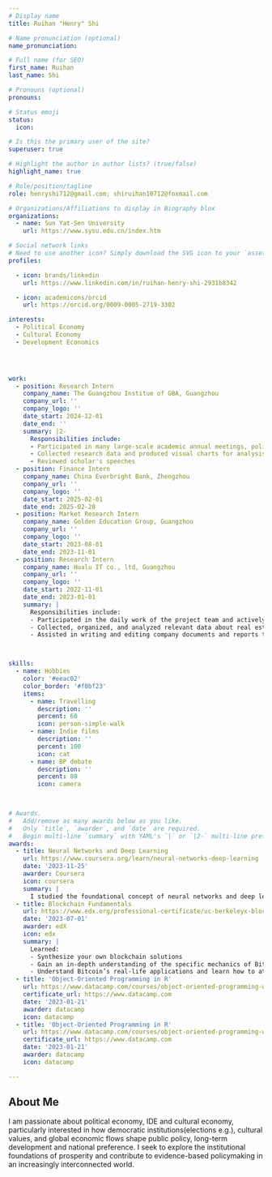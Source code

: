 ```yaml
---
# Display name
title: Ruihan "Henry" Shi

# Name pronunciation (optional)
name_pronunciation: 

# Full name (for SEO)
first_name: Ruihan
last_name: Shi

# Pronouns (optional)
pronouns: 

# Status emoji
status:
  icon: 

# Is this the primary user of the site?
superuser: true

# Highlight the author in author lists? (true/false)
highlight_name: true

# Role/position/tagline
role: henryshi712@gmail.com; shiruihan10712@foxmail.com

# Organizations/Affiliations to display in Biography blox
organizations:
  - name: Sun Yat-Sen University
    url: https://www.sysu.edu.cn/index.htm

# Social network links
# Need to use another icon? Simply download the SVG icon to your `assets/media/icons/` folder.
profiles:

  - icon: brands/linkedin
    url: https://www.linkedin.com/in/ruihan-henry-shi-2931b8342

  - icon: academicons/orcid
    url: https://orcid.org/0009-0005-2719-3302

interests:
  - Political Economy
  - Cultural Economy
  - Development Economics


      

work:
  - position: Research Intern
    company_name: The Guangzhou Institue of GBA, Guangzhou
    company_url: ''
    company_logo: ''
    date_start: 2024-12-01
    date_end: ''
    summary: |2-
      Responsibilities include:
      - Participated in many large-scale academic annual meetings, political and economic forums and wrote relevant reports (2024Guangzhou Forum exp.)
      - Collected research data and produced visual charts for analysis
      - Reviewed scholar's speeches
  - position: Finance Intern
    company_name: China Everbright Bank, Zhengzhou
    company_url: ''
    company_logo: ''
    date_start: 2025-02-01
    date_end: 2025-02-28
  - position: Market Research Intern
    company_name: Golden Education Group, Guangzhou
    company_url: ''
    company_logo: ''
    date_start: 2023-08-01
    date_end: 2023-11-01
  - position: Research Intern
    company_name: Hualu IT co., ltd, Guangzhou
    company_url: ''
    company_logo: ''
    date_start: 2022-11-01
    date_end: 2023-01-01
    summary: |
      Responsibilities include:
      - Participated in the daily work of the project team and actively assisted team members in completing various tasks.
      - Collected, organized, and analyzed relevant data about real estate complaints to government to provide support and suggestions.
      - Assisted in writing and editing company documents and reports to ensure their accuracy and completeness.



skills:
  - name: Hobbies
    color: '#eeac02'
    color_border: '#f0bf23'
    items:
      - name: Travelling
        description: ''
        percent: 60
        icon: person-simple-walk
      - name: Indie films
        description: ''
        percent: 100
        icon: cat
      - name: BP debate
        description: ''
        percent: 80
        icon: camera
 


# Awards.
#   Add/remove as many awards below as you like.
#   Only `title`, `awarder`, and `date` are required.
#   Begin multi-line `summary` with YAML's `|` or `|2-` multi-line prefix and indent 2 spaces below.
awards:
  - title: Neural Networks and Deep Learning
    url: https://www.coursera.org/learn/neural-networks-deep-learning
    date: '2023-11-25'
    awarder: Coursera
    icon: coursera
    summary: |
      I studied the foundational concept of neural networks and deep learning. By the end, I was familiar with the significant technological trends driving the rise of deep learning; build, train, and apply fully connected deep neural networks; implement efficient (vectorized) neural networks; identify key parameters in a neural network’s architecture; and apply deep learning to your own applications.
  - title: Blockchain Fundamentals
    url: https://www.edx.org/professional-certificate/uc-berkeleyx-blockchain-fundamentals
    date: '2023-07-01'
    awarder: edX
    icon: edx
    summary: |
      Learned:
      - Synthesize your own blockchain solutions
      - Gain an in-depth understanding of the specific mechanics of Bitcoin
      - Understand Bitcoin’s real-life applications and learn how to attack and destroy Bitcoin, Ethereum, smart contracts and Dapps, and alternatives to Bitcoin’s Proof-of-Work consensus algorithm
  - title: 'Object-Oriented Programming in R'
    url: https://www.datacamp.com/courses/object-oriented-programming-with-s3-and-r6-in-r
    certificate_url: https://www.datacamp.com
    date: '2023-01-21'
    awarder: datacamp
    icon: datacamp
  - title: 'Object-Oriented Programming in R'
    url: https://www.datacamp.com/courses/object-oriented-programming-with-s3-and-r6-in-r
    certificate_url: https://www.datacamp.com
    date: '2023-01-21'
    awarder: datacamp
    icon: datacamp

---
```


## About Me

 I am passionate about political economy, IDE and cultural economy, particularly interested in how democratic institutions(elections e.g.), cultural values, and global economic flows shape public policy, long-term
 development and national preference.  I seek to explore the institutional foundations of prosperity and contribute to evidence-based policymaking in an increasingly interconnected world.
